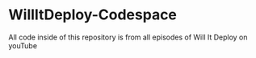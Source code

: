 # WillItDeploy-Codespace
All code inside of this repository is from all episodes of Will It Deploy on youTube
